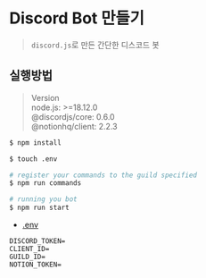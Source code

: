 # Discord Bot 만들기

> `discord.js`로 만든 간단한 디스코드 봇

## 실행방법

> Version  
> node.js: >=18.12.0  
> @discordjs/core: 0.6.0  
> @notionhq/client: 2.2.3

```bash
$ npm install

$ touch .env

# register your commands to the guild specified
$ npm run commands

# running you bot
$ npm run start
```
- [.env](https://discord.com/developers/applications/)
```
DISCORD_TOKEN=
CLIENT_ID=
GUILD_ID=
NOTION_TOKEN=
```
